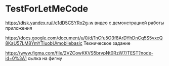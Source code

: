 # TestForLetMeCode

https://disk.yandex.ru/i/c1dD5CSYRo2g-w видео с демонстрацией работы приложения

https://docs.google.com/document/u/0/d/1hCfu5O3f8ArDYhDnCq5S5vxcQ8KaU57LM8YmYTiuobU/mobilebasic   Техническое задание

https://www.figma.com/file/2VZCowKKVS5brvpNt0RzW7/TEST?node-id=0%3A1 сылка на фигму
